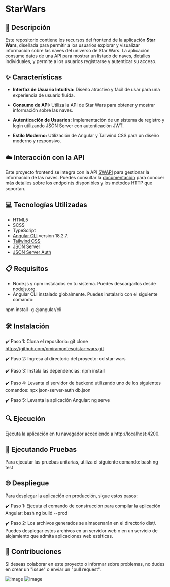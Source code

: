 # StarWars

## 📄 Descripción

Este repositorio contiene los recursos del frontend de la aplicación **Star Wars**, diseñada para permitir a los usuarios explorar y visualizar información sobre las naves del universo de Star Wars. La aplicación consume datos de una API para mostrar un listado de naves, detalles individuales, y permite a los usuarios registrarse y autenticar su acceso.

## ✨ Características

- **Interfaz de Usuario Intuitiva:** Diseño atractivo y fácil de usar para una experiencia de usuario fluida.
  
- **Consumo de API:** Utiliza la API de Star Wars para obtener y mostrar información sobre las naves.
  
- **Autenticación de Usuarios:** Implementación de un sistema de registro y login utilizando JSON Server con autenticación JWT.

- **Estilo Moderno:** Utilización de Angular y Tailwind CSS para un diseño moderno y responsivo.

## ☁️ Interacción con la API

Este proyecto frontend se integra con la API [SWAPI](https://swapi.dev/documentation) para gestionar la información de las naves. Puedes consultar la [documentación](https://swapi.dev/documentation) para conocer más detalles sobre los endpoints disponibles y los métodos HTTP que soportan.

## 💻 Tecnologías Utilizadas

- HTML5
- SCSS
- TypeScript
- [Angular CLI](https://angular.dev/) version 18.2.7.
- [Tailwind CSS](https://tailwindcss.com/)
- [JSON Server](https://github.com/typicode/json-server)
- [JSON Server Auth](https://github.com/typicode/json-server-auth)

## 📋 Requisitos

- Node.js y npm instalados en tu sistema. Puedes descargarlos desde [nodejs.org](https://nodejs.org/).
- Angular CLI instalado globalmente. Puedes instalarlo con el siguiente comando:

npm install -g @angular/cli

## 🛠️ Instalación
✔️ Paso 1: Clona el repositorio:
git clone https://github.com/pmiramonteso/star-wars.git

✔️ Paso 2: Ingresa al directorio del proyecto:
cd star-wars

✔️ Paso 3: Instala las dependencias:
npm install

✔️ Paso 4: Levanta el servidor de backend utilizando uno de los siguientes comandos:
npx json-server-auth db.json

✔️ Paso 5: Levanta la aplicación Angular:
ng serve

##  🔍 Ejecución
Ejecuta la aplicación en tu navegador accediendo a http://localhost:4200.

##  🧪 Ejecutando Pruebas
Para ejecutar las pruebas unitarias, utiliza el siguiente comando:
bash
ng test

##  🌐 Despliegue
Para desplegar la aplicación en producción, sigue estos pasos:

✔️ Paso 1: Ejecuta el comando de construcción para compilar la aplicación Angular:
bash
ng build --prod

✔️ Paso 2: Los archivos generados se almacenarán en el directorio dist/. Puedes desplegar estos archivos en un servidor web o en un servicio de alojamiento que admita aplicaciones web estáticas.

##  🤝 Contribuciones
Si deseas colaborar en este proyecto o informar sobre problemas, no dudes en crear un "issue" o enviar un "pull request".

![image](https://github.com/user-attachments/assets/d3e049c5-efe8-403f-9562-d43152a8959f)
![image](https://github.com/user-attachments/assets/586cf62b-0481-489d-b768-8dfdfbac9423)

